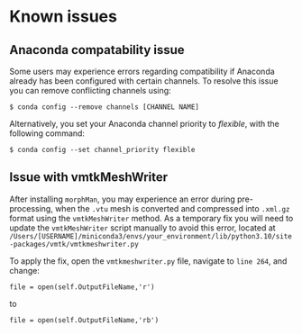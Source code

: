 # Known issues
## Anaconda compatability issue

Some users may experience errors regarding compatibility if Anaconda
already has been configured with certain channels. To resolve this issue
you can remove conflicting channels using:

``` console
$ conda config --remove channels [CHANNEL NAME]
```

Alternatively, you set your Anaconda channel priority to *flexible*,
with the following command:

``` console
$ conda config --set channel_priority flexible
```

## Issue with vmtkMeshWriter

After installing `morphMan`, you may experience an error
during pre-processing, when the `.vtu` mesh is converted and compressed
into `.xml.gz` format using the `vmtkMeshWriter` method. As a temporary
fix you will need to update the `vmtkMeshWriter` script manually to
avoid this error, located at
`/Users/[USERNAME]/miniconda3/envs/your_environment/lib/python3.10/site-packages/vmtk/vmtkmeshwriter.py`

To apply the fix, open the `vmtkmeshwriter.py` file, navigate to `line
264`, and change:

``` console
file = open(self.OutputFileName,'r')
```

to

``` console
file = open(self.OutputFileName,'rb')
```
